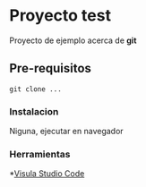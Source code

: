 # Proyecto test 

Proyecto de ejemplo acerca de **git**

## Pre-requisitos

```
git clone ...
```

### Instalacion

Niguna, ejecutar en navegador

### Herramientas

*[Visula Studio Code](https://code.visualstudio.com/)